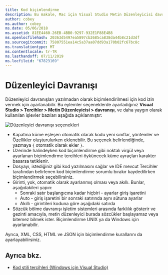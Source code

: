 ```yaml
---
title: Kod biçimlendirme
description: Bu makale, Mac için Visual Studio Metin Düzenleyicisi davranışı değiştirmek için kullanılabilecek çeşitli seçenekleri açıklar
author: cobey
ms.author: cobey
ms.date: 05/06/2018
ms.assetid: 81EE4460-26EB-4BB0-9297-932E1F88E4B8
ms.openlocfilehash: 20363d5497ea5897cb2685ca838da44b8c21d3df
ms.sourcegitcommit: 75807551ea14c5a37aa07dd93a170b02fc67bc8c
ms.translationtype: MT
ms.contentlocale: tr-TR
ms.lasthandoff: 07/11/2019
ms.locfileid: "67823169"
---
```

# <a name="editor-behavior"></a>Düzenleyici Davranışı

Düzenleyici davranışları yazılmadan olarak biçimlendirilmesi için kod izin vermek için ayarlanabilir. Bu eylemler seçeneklerde ayarladığınız **Visual Studio > Tercihler > Metin Düzenleyicisi > davranışı**, ve daha yaygın olarak kullanılan işlevler bazıları aşağıda açıklanmıştır:

![Düzenleyici davranışı seçenekleri](media/source-editor-image9.png)

* Kapatma küme eşleşen otomatik olarak kodu yeni sınıflar, yöntemler ve Özellikler oluşturulurken eklenebilir. Bu seçenek belirlendiğinde, yazmaya `{` otomatik olarak ekler `}`.
* Üzerinde halindeyken kod biçimlendirme gibi noktalı virgül veya ayarlanan biçimlendirme tercihleri öykünecek küme ayraçları karakter basarsa tetiklenir.
* Dosyayı, istediğiniz gibi kod yazılmasını sağlar ve IDE mevcut Tercihler tarafından belirlenen kod biçimlendirme sorumlu bırakır kaydedilirken biçimlendirmek seçebilirsiniz.
* Girinti, yok, otomatik olarak ayarlanmış olması veya akıllı. Bunlar, aşağıdakileri yapın:
  * Sonraki satır başlangıcına kadar hiçbiri - ayarlar giriş işaretini
  * Auto - giriş işaretini bir sonraki satırında aynı sütuna ayarlar
  * Akıllı - girintileri koduna göre aşağıdaki satırda
* Sözcük bölme davranışı işletim sistemleri arasında farklılık gösterir ve gezinti amacıyla, metin düzenleyici burada sözcükler başlayamaz veya bitemez bilmek ister. Biçimlendirme UNIX ya da Windows için ayarlanabilir.

Ayrıca, XML, CSS, HTML ve JSON için biçimlendirme kurallarını da ayarlayabilirsiniz.

## <a name="see-also"></a>Ayrıca bkz.

- [Kod stili tercihleri (Windows için Visual Studio)](/visualstudio/ide/code-styles-and-quick-actions)
